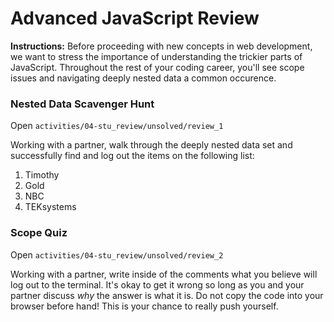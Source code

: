 # Advanced JavaScript Review

**Instructions:**
Before proceeding with new concepts in web development, we want to stress the importance of understanding the trickier parts of JavaScript. Throughout the rest of your coding career, you'll see scope issues and navigating deeply nested data a common occurence.

### Nested Data Scavenger Hunt

Open `activities/04-stu_review/unsolved/review_1`

Working with a partner, walk through the deeply nested data set and successfully find and log out the items on the following list:

1. Timothy
2. Gold
3. NBC
4. TEKsystems

### Scope Quiz

Open `activities/04-stu_review/unsolved/review_2`

Working with a partner, write inside of the comments what you believe will log out to the terminal. It's okay to get it wrong so long as you and your partner discuss _why_ the answer is what it is. Do not copy the code into your browser before hand! This is your chance to really push yourself.